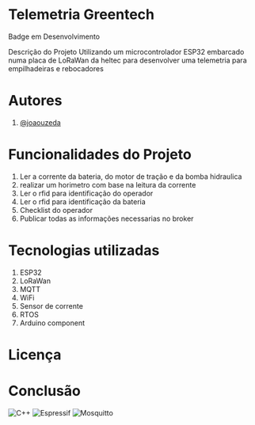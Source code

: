 # **Telemetria Greentech**
Badge em Desenvolvimento



Descrição do Projeto
Utilizando um microcontrolador ESP32 embarcado numa placa de LoRaWan da heltec para desenvolver uma telemetria para empilhadeiras e rebocadores 


# Autores
1. [@joaouzeda](https://github.com/joaouzeda)

# Funcionalidades do Projeto
1. Ler a corrente da bateria, do motor de tração e da bomba hidraulica
2. realizar um horimetro com base na leitura da corrente
3. Ler o rfid para identificação do operador
4. Ler o rfid para identificação da bateria
5. Checklist do operador
6. Publicar todas as informações necessarias no broker

# Tecnologias utilizadas
1. ESP32 
2. LoRaWan
3. MQTT
4. WiFi
5. Sensor de corrente
6. RTOS
7. Arduino component

# Licença


# Conclusão


![C++](https://img.shields.io/badge/c++-%2300599C.svg?style=for-the-badge&logo=c%2B%2B&logoColor=white)
![Espressif](https://img.shields.io/badge/espressif-E7352C.svg?style=for-the-badge&logo=espressif&logoColor=white)
![Mosquitto](https://img.shields.io/badge/mosquitto-%233C5280.svg?style=for-the-badge&logo=eclipsemosquitto&logoColor=white)
